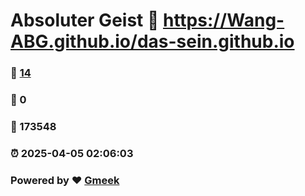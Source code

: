 # Absoluter Geist :link: https://Wang-ABG.github.io/das-sein.github.io 
### :page_facing_up: [14](https://Wang-ABG.github.io/das-sein.github.io/tag.html) 
### :speech_balloon: 0 
### :hibiscus: 173548 
### :alarm_clock: 2025-04-05 02:06:03 
### Powered by :heart: [Gmeek](https://github.com/Meekdai/Gmeek)
